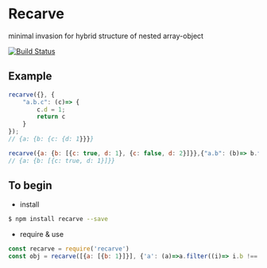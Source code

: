 # Recarve

minimal invasion for hybrid structure of nested array-object

[![Build Status](https://travis-ci.org/stevennuo/recarve.svg?branch=master)](https://travis-ci.org/stevennuo/recarve)

## Example
``` javascript
recarve({}, {
    "a.b.c": (c)=> {
        c.d = 1;
        return c
    }
});
// {a: {b: {c: {d: 1}}}}

recarve({a: {b: [{c: true, d: 1}, {c: false, d: 2}]}},{"a.b": (b)=> b.filter((i)=>i.c === true)});
// {a: {b: [{c: true, d: 1}]}}
```

## To begin
* install
``` bash
$ npm install recarve --save
```
* require & use
``` javascript
const recarve = require('recarve')
const obj = recarve([{a: [{b: 1}]}], {'a': (a)=>a.filter((i)=> i.b !== 1)})
```